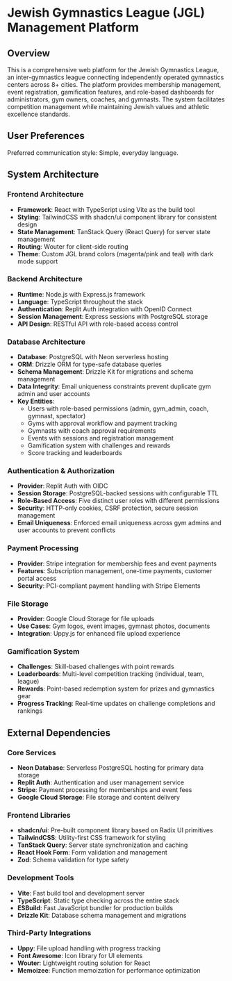 # Jewish Gymnastics League (JGL) Management Platform

## Overview

This is a comprehensive web platform for the Jewish Gymnastics League, an inter-gymnastics league connecting independently operated gymnastics centers across 8+ cities. The platform provides membership management, event registration, gamification features, and role-based dashboards for administrators, gym owners, coaches, and gymnasts. The system facilitates competition management while maintaining Jewish values and athletic excellence standards.

## User Preferences

Preferred communication style: Simple, everyday language.

## System Architecture

### Frontend Architecture
- **Framework**: React with TypeScript using Vite as the build tool
- **Styling**: TailwindCSS with shadcn/ui component library for consistent design
- **State Management**: TanStack Query (React Query) for server state management
- **Routing**: Wouter for client-side routing
- **Theme**: Custom JGL brand colors (magenta/pink and teal) with dark mode support

### Backend Architecture
- **Runtime**: Node.js with Express.js framework
- **Language**: TypeScript throughout the stack
- **Authentication**: Replit Auth integration with OpenID Connect
- **Session Management**: Express sessions with PostgreSQL storage
- **API Design**: RESTful API with role-based access control

### Database Architecture
- **Database**: PostgreSQL with Neon serverless hosting
- **ORM**: Drizzle ORM for type-safe database queries
- **Schema Management**: Drizzle Kit for migrations and schema management
- **Data Integrity**: Email uniqueness constraints prevent duplicate gym admin and user accounts
- **Key Entities**:
  - Users with role-based permissions (admin, gym_admin, coach, gymnast, spectator)
  - Gyms with approval workflow and payment tracking
  - Gymnasts with coach approval requirements
  - Events with sessions and registration management
  - Gamification system with challenges and rewards
  - Score tracking and leaderboards

### Authentication & Authorization
- **Provider**: Replit Auth with OIDC
- **Session Storage**: PostgreSQL-backed sessions with configurable TTL
- **Role-Based Access**: Five distinct user roles with different permissions
- **Security**: HTTP-only cookies, CSRF protection, secure session management
- **Email Uniqueness**: Enforced email uniqueness across gym admins and user accounts to prevent conflicts

### Payment Processing
- **Provider**: Stripe integration for membership fees and event payments
- **Features**: Subscription management, one-time payments, customer portal access
- **Security**: PCI-compliant payment handling with Stripe Elements

### File Storage
- **Provider**: Google Cloud Storage for file uploads
- **Use Cases**: Gym logos, event images, gymnast photos, documents
- **Integration**: Uppy.js for enhanced file upload experience

### Gamification System
- **Challenges**: Skill-based challenges with point rewards
- **Leaderboards**: Multi-level competition tracking (individual, team, league)
- **Rewards**: Point-based redemption system for prizes and gymnastics gear
- **Progress Tracking**: Real-time updates on challenge completions and rankings

## External Dependencies

### Core Services
- **Neon Database**: Serverless PostgreSQL hosting for primary data storage
- **Replit Auth**: Authentication and user management service
- **Stripe**: Payment processing for memberships and event fees
- **Google Cloud Storage**: File storage and content delivery

### Frontend Libraries
- **shadcn/ui**: Pre-built component library based on Radix UI primitives
- **TailwindCSS**: Utility-first CSS framework for styling
- **TanStack Query**: Server state synchronization and caching
- **React Hook Form**: Form validation and management
- **Zod**: Schema validation for type safety

### Development Tools
- **Vite**: Fast build tool and development server
- **TypeScript**: Static type checking across the entire stack
- **ESBuild**: Fast JavaScript bundler for production builds
- **Drizzle Kit**: Database schema management and migrations

### Third-Party Integrations
- **Uppy**: File upload handling with progress tracking
- **Font Awesome**: Icon library for UI elements
- **Wouter**: Lightweight routing solution for React
- **Memoizee**: Function memoization for performance optimization